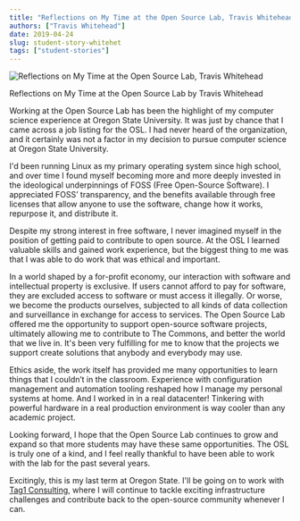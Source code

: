 ```yaml
---
title: "Reflections on My Time at the Open Source Lab, Travis Whitehead"
authors: ["Travis Whitehead"]
date: 2019-04-24
slug: student-story-whitehet
tags: ["student-stories"]
---
```


![Reflections on My Time at the Open Source Lab, Travis Whitehead](/images/twhitehead_wide.jpg#center)

Reflections on My Time at the Open Source Lab by Travis Whitehead

Working at the Open Source Lab has been the highlight of my computer science experience at Oregon State University. It
was just by chance that I came across a job listing for the OSL. I had never heard of the organization, and it certainly
was not a factor in my decision to pursue computer science at Oregon State University.

I'd been running Linux as my primary operating system since high school, and over time I found myself becoming more and
more deeply invested in the ideological underpinnings of FOSS (Free Open-Source Software). I appreciated FOSS’
transparency, and the benefits available through free licenses that allow anyone to use the software, change how it
works, repurpose it, and distribute it.

Despite my strong interest in free software, I never imagined myself in the position of getting paid to contribute to
open source. At the OSL I learned valuable skills and gained work experience, but the biggest thing to me was that I was
able to do work that was ethical and important.

In a world shaped by a for-profit economy, our interaction with software and intellectual property is exclusive. If
users cannot afford to pay for software, they are excluded access to software or must access it illegally. Or worse, we
become the products ourselves, subjected to all kinds of data collection and surveillance in exchange for access to
services. The Open Source Lab offered me the opportunity to support open-source software projects, ultimately allowing
me to contribute to The Commons, and better the world that we live in. It's been very fulfilling for me to know that the
projects we support create solutions that anybody and everybody may use.

Ethics aside, the work itself has provided me many opportunities to learn things that I couldn’t in the classroom.
Experience with configuration management and automation tooling reshaped how I manage my personal systems at home. And I
worked in in a real datacenter! Tinkering with powerful hardware in a real production environment is way cooler than any
academic project.

Looking forward, I hope that the Open Source Lab continues to grow and expand so that more students may have these same
opportunities. The OSL is truly one of a kind, and I feel really thankful to have been able to work with the lab for the
past several years.

Excitingly, this is my last term at Oregon State. I'll be going on to work with
[Tag1 Consulting](https://tag1consulting.com/), where I will continue to tackle exciting infrastructure challenges and
contribute back to the open-source community whenever I can.
